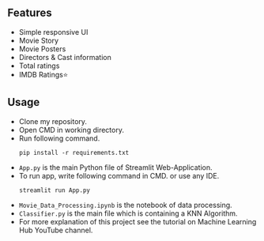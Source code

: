 

## Features
- Simple responsive UI
- Movie Story
- Movie Posters
- Directors & Cast information
- Total ratings
- IMDB Ratings⭐

## Usage

- Clone my repository.
- Open CMD in working directory.
- Run following command.
  ```
  pip install -r requirements.txt
  ```
- `App.py` is the main Python file of Streamlit Web-Application. 
- To run app, write following command in CMD. or use any IDE.
  ```
  streamlit run App.py
  ```
- `Movie_Data_Processing.ipynb` is the notebook of data processing.
- `Classifier.py` is the main file which is containing a KNN Algorithm.
- For more explanation of this project see the tutorial on Machine Learning Hub YouTube channel.


